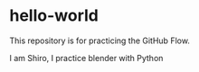 # hello-world
This repository is for practicing the GitHub Flow.

I am Shiro, I practice blender with Python


